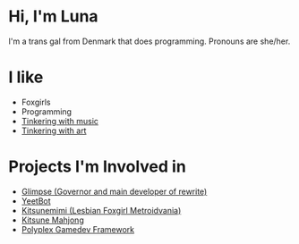 # Hi, I'm Luna
I'm a trans gal from Denmark that does programming.
Pronouns are she/her.

# I like
 * Foxgirls
 * Programming
 * [Tinkering with music](https://soundcloud.com/clipsey-luna)
 * [Tinkering with art](https://www.pixiv.net/en/users/50289512)

# Projects I'm Involved in
 * [Glimpse (Governor and main developer of rewrite)](https://glimpse-editor.org)
 * [YeetBot](https://github.com/Member1221/yeetbot)
 * [Kitsunemimi (Lesbian Foxgirl Metroidvania)](https://twitter.com/KitsunemimiGame)
 * [Kitsune Mahjong ](https://twitter.com/kitsune-mahjong)
 * [Polyplex Gamedev Framework](https://github.com/PolyplexEngine/libpp)
